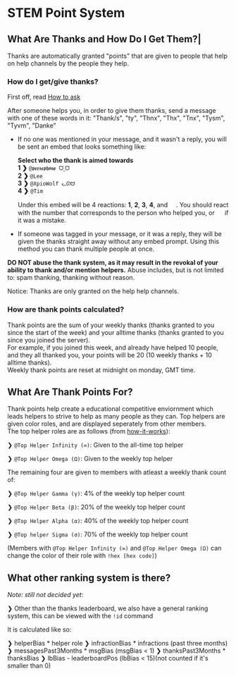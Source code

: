 # **STEM Point System**

## **What Are Thanks and How Do I Get Them?**|
Thanks are automatically granted "points" that are given to people that help on help channels by the people they help. 

### **How do I get/give thanks?**  
First off, read [How to ask](./discord/info_channels_content/how_to_ask.md)  

After someone helps you, in order to give them thanks, send a message with one of these words in it: "Thank/s", "ty", "Thnx", "Thx", "Tnx", "Tysm", "Tyvm", "Danke"

+ If no one was mentioned in your message, and it wasn't a reply, you will be sent an embed that looks something like:

    **Select who the thank is aimed towards**  
    **1 ❯** `@𝖕𝖊𝖗𝖘𝖊𝖕𝖍𝖔𝖓𝖊 ᗜˬᗜ`    
    **2 ❯** `@Lee`  
    **3 ❯** `@XpioWolf ᓚᘏᗢ`    
    **4 ❯** `@Tim`  

    Under this embed will be 4 reactions: **1**, **2**, **3**, **4**, and <img src="./images/delete_symbol.png" width="15" height="15">. You should react with the number that corresponds to the person who helped you, or <img src="./images/delete_symbol.png" width="15" height="15"> if it was a mistake.

    
+ If someone was tagged in your message, or it was a reply, they will be given the thanks straight away without any embed prompt. Using this method you can thank multiple people at once.

**DO NOT abuse the thank system, as it may result in the revokal of your ability to thank and/or mention helpers.** Abuse includes, but is not limited to: spam thanking, thanking without reason.
  
Notice: Thanks are only granted on the help help channels.

### **How are thank points calculated?**  
Thank points are the sum of your weekly thanks (thanks granted to you since the start of the week) and your alltime thanks (thanks granted to you since you joined the server).  
For example, if you joined this week, and already have helped 10 people, and they all thanked you, your points will be 20 (10 weekly thanks + 10 alltime thanks).  
Weekly thank points are reset at midnight on monday, GMT time.

## **What Are Thank Points For?** 
Thank points help create a educational competitive enviornment which leads helpers to strive to help as many people as they can. 
Top helpers are given color roles, and are displayed seperately from other members.  
The top helper roles are as follows (from [how-it-works](./discord/info_channels_content/how_it_works.md#q-how-are-the-top-helper-roles-distributed)):  

❯ `@Top Helper Infinity (∞)`: Given to the all-time top helper

❯ `@Top Helper Omega (Ω)`: Given to the weekly top helper

The remaining four are given to members with atleast a weekly thank count of:

❯ `@Top Helper Gamma (γ)`: 4% of the weekly top helper count

❯ `@Top Helper Beta (β)`: 20% of the weekly top helper count

❯ `@Top Helper Alpha (α)`: 40% of the weekly top helper count

❯ `@Top helper Sigma (σ)`: 70% of the weekly top helper count

(Members with `@Top Helper Infinity (∞)` and `@Top Helper Omega (Ω)` can change the color of their role with `!hex [hex code]`)

## **What other ranking system is there?**
*Note: still not decided yet*:

❯ Other than the thanks leaderboard, we also have a general ranking system, this can be viewed with the `!id` command

It is calculated like so:

❯ helperBias * helper role <!--- (if bias is 5 and someone has gamma = say 6 then theyd get +30pts) --->
❯ infractionBias * infractions (past three months) <!--- (we can split it into types of infractions) --->
❯ messagesPast3Months * msgBias (msgBias < 1) <!---(this is linear, we can add some more parms to make it harder to get pts through messages the more messages someone has)--->
❯ thanksPast3Months * thanksBias
❯ lbBias - leaderboardPos (lbBias < 15)(not counted if it's smaller than 0)

